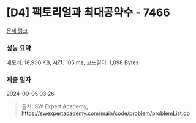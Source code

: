 # [D4] 팩토리얼과 최대공약수 - 7466 

[문제 링크](https://swexpertacademy.com/main/code/problem/problemDetail.do?contestProbId=AWnghFyq9eMDFAQU) 

### 성능 요약

메모리: 18,936 KB, 시간: 105 ms, 코드길이: 1,098 Bytes

### 제출 일자

2024-09-05 03:26



> 출처: SW Expert Academy, https://swexpertacademy.com/main/code/problem/problemList.do